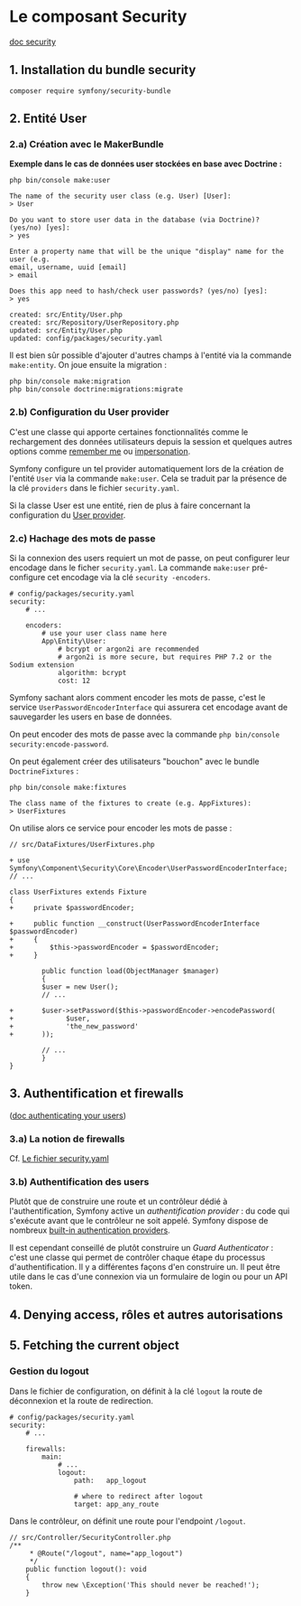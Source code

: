 # Le composant Security

[doc security](https://symfony.com/doc/current/security.html)

## 1. Installation du bundle security

`composer require symfony/security-bundle`

## 2. Entité User

### 2.a) Création avec le MakerBundle

**Exemple dans le cas de données user stockées en base avec Doctrine :**

```
php bin/console make:user

The name of the security user class (e.g. User) [User]:
> User

Do you want to store user data in the database (via Doctrine)? (yes/no) [yes]:
> yes

Enter a property name that will be the unique "display" name for the user (e.g.
email, username, uuid [email]
> email

Does this app need to hash/check user passwords? (yes/no) [yes]:
> yes

created: src/Entity/User.php
created: src/Repository/UserRepository.php
updated: src/Entity/User.php
updated: config/packages/security.yaml
```

Il est bien sûr possible d'ajouter d'autres champs à l'entité via la commande `make:entity`. On joue ensuite la migration :

```
php bin/console make:migration
php bin/console doctrine:migrations:migrate
```

### 2.b) Configuration du User provider

C'est une classe qui apporte certaines fonctionnalités comme le rechargement des données utilisateurs depuis la session et quelques autres options comme [remember me](https://symfony.com/doc/current/security/remember_me.html) ou [impersonation](https://symfony.com/doc/current/security/impersonating_user.html).

Symfony configure un tel provider automatiquement lors de la création de l'entité `User` via la commande `make:user`. Cela se traduit par la présence de la clé `providers` dans le fichier `security.yaml`.

Si la classe User est une entité, rien de plus à faire concernant la configuration du [User provider](https://symfony.com/doc/current/security/user_provider.html).

### 2.c) Hachage des mots de passe

Si la connexion des users requiert un mot de passe, on peut configurer leur encodage dans le ficher `security.yaml`. La commande `make:user` pré-configure cet encodage via la clé `security -encoders`.

```
# config/packages/security.yaml
security:
    # ...

    encoders:
        # use your user class name here
        App\Entity\User:
            # bcrypt or argon2i are recommended
            # argon2i is more secure, but requires PHP 7.2 or the Sodium extension
            algorithm: bcrypt
            cost: 12
```

Symfony sachant alors comment encoder les mots de passe, c'est le service `UserPasswordEncoderInterface` qui assurera cet encodage avant de sauvegarder les users en base de données.

On peut encoder des mots de passe avec la commande `php bin/console security:encode-password`.

On peut également créer des utilisateurs "bouchon" avec le bundle `DoctrineFixtures` :

```
php bin/console make:fixtures

The class name of the fixtures to create (e.g. AppFixtures):
> UserFixtures
```

On utilise alors ce service pour encoder les mots de passe :

```
// src/DataFixtures/UserFixtures.php

+ use Symfony\Component\Security\Core\Encoder\UserPasswordEncoderInterface;
// ...

class UserFixtures extends Fixture
{
+     private $passwordEncoder;

+     public function __construct(UserPasswordEncoderInterface $passwordEncoder)
+     {
+         $this->passwordEncoder = $passwordEncoder;
+     }

        public function load(ObjectManager $manager)
        {
        $user = new User();
        // ...

+       $user->setPassword($this->passwordEncoder->encodePassword(
+             $user,
+             'the_new_password'
+       ));

        // ...
        }
}
```

## 3. Authentification et firewalls

([doc authenticating your users](https://symfony.com/doc/current/security.html#b-authenticating-your-users))

### 3.a) La notion de firewalls

Cf. [Le fichier security.yaml](docs/symfony/security/security.yaml.md)

### 3.b) Authentification des users

Plutôt que de construire une route et un contrôleur dédié à l'authentification, Symfony active un _authentification provider_ : du code qui s'exécute avant que le contrôleur ne soit appelé. Symfony dispose de nombreux [built-in authentication providers](https://symfony.com/doc/current/security/auth_providers.html).

Il est cependant conseillé de plutôt construire un _Guard Authenticator_ : c'est une classe qui permet de contrôler chaque étape du processus d'authentification. Il y a différentes façons d'en construire un. Il peut être utile dans le cas d'une connexion via un formulaire de login ou pour un API token.

## 4. Denying access, rôles et autres autorisations

## 5. Fetching the current object

### Gestion du logout

Dans le fichier de configuration, on définit à la clé `logout` la route de déconnexion et la route de redirection.

```
# config/packages/security.yaml
security:
    # ...

    firewalls:
        main:
            # ...
            logout:
                path:   app_logout

                # where to redirect after logout
                target: app_any_route
```

Dans le contrôleur, on définit une route pour l'endpoint `/logout`.

```
// src/Controller/SecurityController.php
/**
     * @Route("/logout", name="app_logout")
     */
    public function logout(): void
    {
        throw new \Exception('This should never be reached!');
    }
```